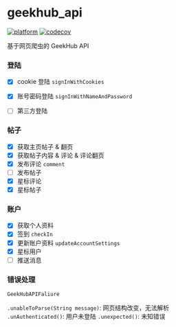# geekhub_api
[![platform](https://img.shields.io/badge/platform-flutter|dart%20vm-2fbaf8.svg?style=flat-square)](https://github.com/karanokk/geekhub_api)
[![codecov](https://img.shields.io/codecov/c/github/karanokk/geekhub_api?color=f01f7a&logo=codecov&style=flat-square&token=I0Y071QU0G)](https://codecov.io/gh/karanokk/geekhub_api)

基于网页爬虫的 GeekHub API

### 登陆

- [x] cookie 登陆 
    `signInWithCookies`

- [x] 账号密码登陆
    `signInWithNameAndPassword`
- [ ] 第三方登陆

### 帖子

- [x] 获取主页帖子 & 翻页
- [x] 获取帖子内容 & 评论 & 评论翻页
- [x] 发布评论
    `comment`
- [ ] 发布帖子
- [x] 星标评论
- [x] 星标帖子

### 账户

- [x] 获取个人资料
- [x] 签到
    `checkIn`
- [x] 更新账户资料
    `updateAccountSettings`
- [x] 星标用户
- [ ] 推送消息

### 错误处理
`GeekHubAPIFaliure`

`.unableToParse(String message)`: 网页结构改变，无法解析
`.unAuthenticated()`: 用户未登陆
`.unexpected()`: 未知错误